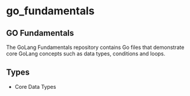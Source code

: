 # go_fundamentals
GO Fundamentals
---
The GoLang Fundamentals repository contains Go files that demonstrate core GoLang
concepts such as data types, conditions and loops.

## Types
- Core Data Types
